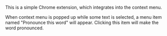 This is a simple Chrome extension, which integrates into the context menu.

When context menu is popped up while some text is selected, a menu item named "Pronounce this word" will appear. Clicking this item will make the word pronounced.
